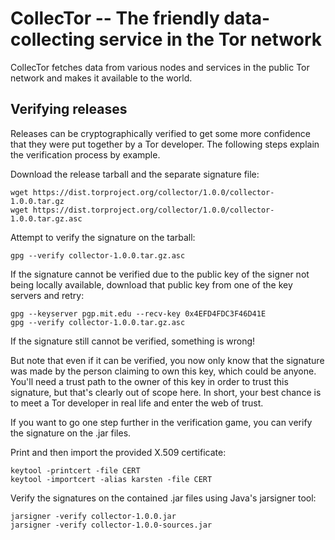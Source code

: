 CollecTor -- The friendly data-collecting service in the Tor network
====================================================================

CollecTor fetches data from various nodes and services in the public
Tor network and makes it available to the world.

Verifying releases
------------------

Releases can be cryptographically verified to get some more confidence that
they were put together by a Tor developer.  The following steps explain the
verification process by example.

Download the release tarball and the separate signature file:

```
wget https://dist.torproject.org/collector/1.0.0/collector-1.0.0.tar.gz
wget https://dist.torproject.org/collector/1.0.0/collector-1.0.0.tar.gz.asc
```

Attempt to verify the signature on the tarball:

```
gpg --verify collector-1.0.0.tar.gz.asc
```

If the signature cannot be verified due to the public key of the signer
not being locally available, download that public key from one of the key
servers and retry:

```
gpg --keyserver pgp.mit.edu --recv-key 0x4EFD4FDC3F46D41E
gpg --verify collector-1.0.0.tar.gz.asc
```

If the signature still cannot be verified, something is wrong!

But note that even if it can be verified, you now only know that the
signature was made by the person claiming to own this key, which could be
anyone.  You'll need a trust path to the owner of this key in order to
trust this signature, but that's clearly out of scope here.  In short,
your best chance is to meet a Tor developer in real life and enter the web
of trust.

If you want to go one step further in the verification game, you can
verify the signature on the .jar files.

Print and then import the provided X.509 certificate:

```
keytool -printcert -file CERT
keytool -importcert -alias karsten -file CERT
```

Verify the signatures on the contained .jar files using Java's jarsigner
tool:

```
jarsigner -verify collector-1.0.0.jar
jarsigner -verify collector-1.0.0-sources.jar
```

